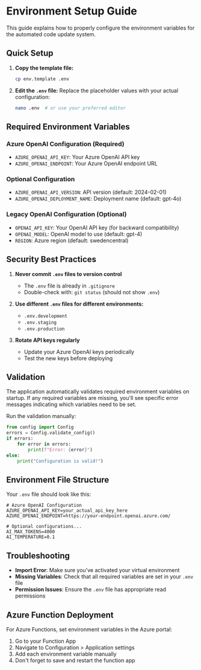 # Environment Setup Guide

This guide explains how to properly configure the environment variables for the automated code update system.

## Quick Setup

1. **Copy the template file:**

   ```bash
   cp env.template .env
   ```

2. **Edit the `.env` file:**
   Replace the placeholder values with your actual configuration:
   ```bash
   nano .env  # or use your preferred editor
   ```

## Required Environment Variables

### Azure OpenAI Configuration (Required)

- `AZURE_OPENAI_API_KEY`: Your Azure OpenAI API key
- `AZURE_OPENAI_ENDPOINT`: Your Azure OpenAI endpoint URL

### Optional Configuration

- `AZURE_OPENAI_API_VERSION`: API version (default: 2024-02-01)
- `AZURE_OPENAI_DEPLOYMENT_NAME`: Deployment name (default: gpt-4o)

### Legacy OpenAI Configuration (Optional)

- `OPENAI_API_KEY`: Your OpenAI API key (for backward compatibility)
- `OPENAI_MODEL`: OpenAI model to use (default: gpt-4)
- `REGION`: Azure region (default: swedencentral)

## Security Best Practices

1. **Never commit `.env` files to version control**

   - The `.env` file is already in `.gitignore`
   - Double-check with: `git status` (should not show `.env`)

2. **Use different `.env` files for different environments:**

   - `.env.development`
   - `.env.staging`
   - `.env.production`

3. **Rotate API keys regularly**
   - Update your Azure OpenAI keys periodically
   - Test the new keys before deploying

## Validation

The application automatically validates required environment variables on startup. If any required variables are missing, you'll see specific error messages indicating which variables need to be set.

Run the validation manually:

```python
from config import Config
errors = Config.validate_config()
if errors:
    for error in errors:
        print(f"Error: {error}")
else:
    print("Configuration is valid!")
```

## Environment File Structure

Your `.env` file should look like this:

```env
# Azure OpenAI Configuration
AZURE_OPENAI_API_KEY=your_actual_api_key_here
AZURE_OPENAI_ENDPOINT=https://your-endpoint.openai.azure.com/

# Optional configurations...
AI_MAX_TOKENS=4000
AI_TEMPERATURE=0.1
```

## Troubleshooting

- **Import Error**: Make sure you've activated your virtual environment
- **Missing Variables**: Check that all required variables are set in your `.env` file
- **Permission Issues**: Ensure the `.env` file has appropriate read permissions

## Azure Function Deployment

For Azure Functions, set environment variables in the Azure portal:

1. Go to your Function App
2. Navigate to Configuration > Application settings
3. Add each environment variable manually
4. Don't forget to save and restart the function app
